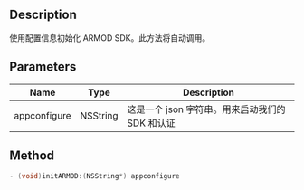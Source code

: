 ## Description

使用配置信息初始化 ARMOD SDK。此方法将自动调用。

## Parameters

| Name         | Type     | Description                                                   |
| ------------ | -------- | ------------------------------------------------------------- |
| appconfigure | NSString | 这是一个 json 字符串。用来启动我们的 SDK 和认证 |

## Method

```objectivec
- (void)initARMOD:(NSString*) appconfigure
```